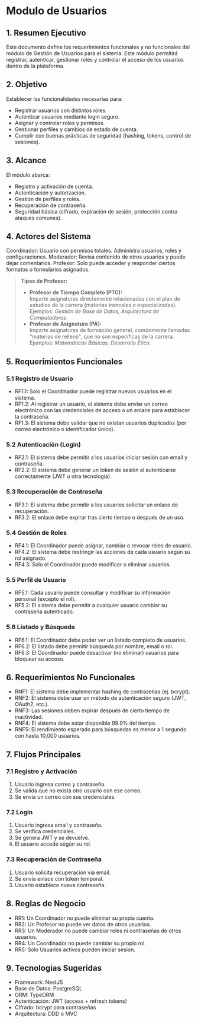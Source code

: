 # Modulo de Usuarios

## 1. Resumen Ejecutivo

Este documento define los requerimientos funcionales y no funcionales del módulo de Gestión de Usuarios para el sistema. Este módulo permitirá registrar, autenticar, gestionar roles y controlar el acceso de los usuarios dentro de la plataforma.

## 2. Objetivo

Establecer las funcionalidades necesarias para:

- Registrar usuarios con distintos roles.
- Autenticar usuarios mediante login seguro.
- Asignar y controlar roles y permisos.
- Gestionar perfiles y cambios de estado de cuenta.
- Cumplir con buenas prácticas de seguridad (hashing, tokens, control de sesiones).

## 3. Alcance

El módulo abarca:

- Registro y activación de cuenta.
- Autenticación y autorización.
- Gestión de perfiles y roles.
- Recuperación de contraseña.
- Seguridad básica (cifrado, expiración de sesión, protección contra ataques comunes).

## 4. Actores del Sistema

Coordinador: Usuario con permisos totales. Administra usuarios, roles y configuraciones.
Moderador: Revisa contenido de otros usuarios y puede dejar comentarios.
Profesor: Solo puede acceder y responder ciertos formatos o formularios asignados.

> **Tipos de Profesor:**
>
> - **Profesor de Tiempo Completo (PTC):**  
>   Imparte asignaturas directamente relacionadas con el plan de estudios de la carrera (materias troncales o especializadas).  
>   Ejemplos: _Gestión de Base de Datos, Arquitectura de Computadoras_.
> - **Profesor de Asignatura (PA):**  
>   Imparte asignaturas de formación general, comúnmente llamadas "materias de relleno", que no son específicas de la carrera.  
>   Ejemplos: _Matemáticas Básicas, Desarrollo Ético_.

## 5. Requerimientos Funcionales

### 5.1 Registro de Usuario

- RF1.1: Solo el Coordinador puede registrar nuevos usuarios en el sistema.
- RF1.2: Al registrar un usuario, el sistema debe enviar un correo electrónico con las credenciales de acceso o un enlace para establecer la contraseña.
- RF1.3: El sistema debe validar que no existan usuarios duplicados (por correo electrónico o identificador único).

### 5.2 Autenticación (Login)

- RF2.1: El sistema debe permitir a los usuarios iniciar sesión con email y contraseña.
- RF2.2: El sistema debe generar un token de sesión al autenticarse correctamente (JWT u otra tecnología).

### 5.3 Recuperación de Contraseña

- RF3.1: El sistema debe permitir a los usuarios solicitar un enlace de recuperación.
- RF3.2: El enlace debe expirar tras cierto tiempo o después de un uso.

### 5.4 Gestión de Roles

- RF4.1: El Coordinador puede asignar, cambiar o revocar roles de usuario.
- RF4.2: El sistema debe restringir las acciones de cada usuario según su rol asignado.
- RF4.3: Solo el Coordinador puede modificar o eliminar usuarios.

### 5.5 Perfil de Usuario

- RF5.1: Cada usuario puede consultar y modificar su información personal (excepto el rol).
- RF5.2: El sistema debe permitir a cualquier usuario cambiar su contraseña autenticado.

### 5.6 Listado y Búsqueda

- RF6.1: El Coordinador debe poder ver un listado completo de usuarios.
- RF6.2: El listado debe permitir búsqueda por nombre, email o rol.
- RF6.3: El Coordinador puede desactivar (no eliminar) usuarios para bloquear su acceso.

## 6. Requerimientos No Funcionales

- RNF1: El sistema debe implementar hashing de contraseñas (ej. bcrypt).
- RNF2: El sistema debe usar un método de autenticación seguro (JWT, OAuth2, etc.).
- RNF3: Las sesiones deben expirar después de cierto tiempo de inactividad.
- RNF4: El sistema debe estar disponible 99.9% del tiempo.
- RNF5: El rendimiento esperado para búsquedas es menor a 1 segundo con hasta 10,000 usuarios.

## 7. Flujos Principales

### 7.1 Registro y Activación

1. Usuario ingresa correo y contraseña.
2. Se valida que no exista otro usuario con ese correo.
3. Se envía un correo con sus credenciales.

### 7.2 Login

1. Usuario ingresa email y contraseña.
2. Se verifica credenciales.
3. Se genera JWT y se devuelve.
4. El usuario accede según su rol.

### 7.3 Recuperación de Contraseña

1. Usuario solicita recuperación vía email.
2. Se envía enlace con token temporal.
3. Usuario establece nueva contraseña.

## 8. Reglas de Negocio

- RR1: Un Coordinador no puede eliminar su propia cuenta.
- RR2: Un Profesor no puede ver datos de otros usuarios.
- RR3: Un Moderador no puede cambiar roles ni contraseñas de otros usuarios.
- RR4: Un Coordinador no puede cambiar su propio rol.
- RR5: Solo Usuarios activos pueden iniciar sesion.

## 9. Tecnologias Sugeridas

- Framework: NestJS
- Base de Datos: PostgreSQL
- ORM: TypeORM
- Autenticación: JWT (access + refresh tokens)
- Cifrado: bcrypt para contraseñas
- Arquitectura: DDD o MVC

